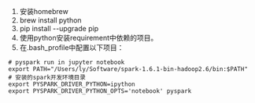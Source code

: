 
1. 安装homebrew
2. brew install python
3. pip install --upgrade pip
4. 使用python安装requirement中依赖的项目。
5. 在.bash_profile中配置以下项目：
```
# pyspark run in jupyter notebook
export PATH="/Users/ly/Software/spark-1.6.1-bin-hadoop2.6/bin:$PATH"
# 安装的spark开发环境目录
export PYSPARK_DRIVER_PYTHON=ipython
export PYSPARK_DRIVER_PYTHON_OPTS='notebook' pyspark
```